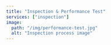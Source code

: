 ```yaml
---
title: "Inspection & Performance Test"
services: ["inspection"]
image:
  path: "/img/performance-test.jpg"
  alt: "Inspection process image"
---
```

